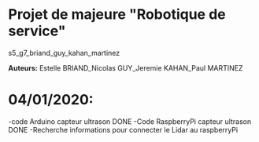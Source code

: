 # Projet de majeure "Robotique de service"
s5_g7_briand_guy_kahan_martinez

**Auteurs:** Estelle BRIAND_Nicolas GUY_Jeremie KAHAN_Paul MARTINEZ

# 04/01/2020:
-code Arduino capteur ultrason DONE
-Code RaspberryPi capteur ultrason DONE
-Recherche informations pour connecter le Lidar au raspberryPi

